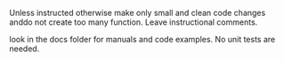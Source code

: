 Unless instructed otherwise make only small and clean code changes anddo not create too many function.
Leave instructional comments.

look in the docs folder for manuals and code examples.
No unit tests are needed.
